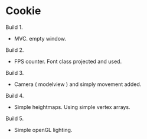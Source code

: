 Cookie
======
Build 1.
  + MVC. empty window.

Build 2.
  + FPS counter. Font class projected and used.

Build 3.
  + Camera ( modelview ) and simply movement added.

Build 4.
  + Simple heightmaps. Using simple vertex arrays.

Build 5.
  + Simple openGL lighting.